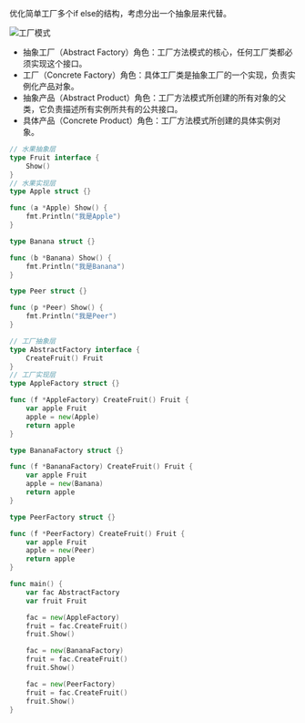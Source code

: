 优化简单工厂多个if else的结构，考虑分出一个抽象层来代替。

![工厂模式](https://imgs-1306864474.cos.ap-beijing.myqcloud.com/img/%E5%B7%A5%E5%8E%82%E6%A8%A1%E5%BC%8F.jpg)

- 抽象工厂（Abstract Factory）角色：工厂方法模式的核心，任何工厂类都必须实现这个接口。
- 工厂（Concrete Factory）角色：具体工厂类是抽象工厂的一个实现，负责实例化产品对象。
- 抽象产品（Abstract Product）角色：工厂方法模式所创建的所有对象的父类，它负责描述所有实例所共有的公共接口。	
- 具体产品（Concrete Product）角色：工厂方法模式所创建的具体实例对象。

```go
// 水果抽象层
type Fruit interface {
	Show()
}
// 水果实现层
type Apple struct {}

func (a *Apple) Show() {
	fmt.Println("我是Apple")
}

type Banana struct {}

func (b *Banana) Show() {
	fmt.Println("我是Banana")
}

type Peer struct {}

func (p *Peer) Show() {
	fmt.Println("我是Peer")
}

// 工厂抽象层
type AbstractFactory interface {
	CreateFruit() Fruit
}
// 工厂实现层
type AppleFactory struct {}

func (f *AppleFactory) CreateFruit() Fruit {
	var apple Fruit
	apple = new(Apple)
	return apple
}

type BananaFactory struct {}

func (f *BananaFactory) CreateFruit() Fruit {
	var apple Fruit
	apple = new(Banana)
	return apple
}

type PeerFactory struct {}

func (f *PeerFactory) CreateFruit() Fruit {
	var apple Fruit
	apple = new(Peer)
	return apple
}

func main() {
	var fac AbstractFactory
	var fruit Fruit

	fac = new(AppleFactory)
	fruit = fac.CreateFruit()
	fruit.Show()

	fac = new(BananaFactory)
	fruit = fac.CreateFruit()
	fruit.Show()

	fac = new(PeerFactory)
	fruit = fac.CreateFruit()
	fruit.Show()
}

```

